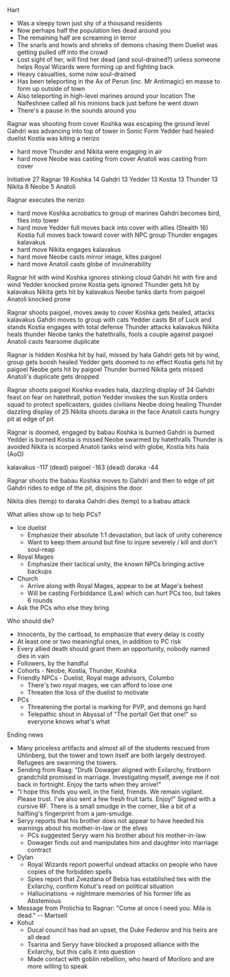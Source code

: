 Hart
- Was a sleepy town just shy of a thousand residents
- Now perhaps half the population lies dead around you
- The remaining half are screaming in terror
- The snarls and howls and shrieks of demons chasing them
Duelist was getting pulled off into the crowd
- Lost sight of her, will find her dead (and soul-drained?) unless someone helps
Royal Wizards were forming up and fighting back
- Heavy casualties, some now soul-drained
- Has been teleporting in the Ax of Perun (inc. Mr Antimagic) en masse to form up outside of town
- Also teleporting in high-level marines around your location
The Nalfeshnee called all his minions back just before he went down
- There's a pause in the sounds around you

Ragnar was shooting from cover
Koshka was escaping the ground level
Gahdri was advancing into top of tower in Sonic Form
Yedder had healed duelist
Kostia was kiting a nerizo
- hard move
Thunder and Nikita were engaging in air
- hard move
Neobe was casting from cover
Anatoli was casting from cover

Initiative
  27  Ragnar
  19  Koshka
  14  Gahdri
  13  Yedder
  13  Kostia
  13  Thunder
  13  Nikita
  8   Neobe
  5   Anatoli


Ragnar executes the nerizo
- hard move
Koshka acrobatics to group of marines
Gahdri becomes bird, flies into tower
- hard move
Yedder full moves back into cover with allies (Stealth 16)
Kostia full moves back toward cover with NPC group
Thunder engages kalavakus
- hard move
Nikita engages kalavakus
- hard move
Neobe casts mirror image, kites paigoel
- hard move
Anatoli casts globe of invulnerability

Ragnar hit with wind
Koshka ignores stinking cloud
Gahdri hit with fire and wind
Yedder knocked prone
Kostia gets ignored
Thunder gets hit by kalavakus
Nikita gets hit by kalavakus
Neobe tanks darts from paigoel
Anatoli knocked prone

Ragnar shoots paigoel, moves away to cover
Koshka gets healed, attacks kalavakus
Gahdri moves to group with cats
Yedder casts Bit of Luck and stands
Kostia engages with total defense
Thunder attacks kalavakus
Nikita heals thunder
Neobe tanks the hatethralls, fools a couple against paigoel
Anatoli casts fearsome duplicate

Ragnar is hidden
Koshka hit by hail, missed by hala
Gahdri gets hit by wind, group gets boosh healed
Yedder gets doomed to no effect
Kostia gets hit by paigoel
Neobe gets hit by paigoel
Thunder burned
Nikita gets missed
Anatoli's duplicate gets dropped

Ragnar shoots paigoel
Koshka evades hala, dazzling display of 34
Gahdri feast on fear on hatethrall, potion
Yedder invokes the sun
Kostia orders squad to protect spellcasters, guides civilians
Neobe doing healing
Thunder dazzling display of 25
Nikita shoots daraka in the face
Anatoli casts hungry pit at edge of pit

Ragnar is doomed, engaged by babau
Koshka is burned
Gahdri is burned
Yedder is burned
Kostia is missed
Neobe swarmed by hatethralls
Thunder is avoided
Nikita is scorped
Anatoli tanks wind with globe, Kostia hits hala (AoO)

kalavakus -117 (dead)
paigoel -163 (dead)
daraka -44

Ragnar shoots the babau
Koshka moves to Gahdri and then to edge of pit
Gahdri rides to edge of the pit, disjoins the door

Nikita dies (temp) to daraka
Gahdri dies (temp) to a babau attack

What allies show up to help PCs?
- Ice duelist
  - Emphasize their absolute 1:1 devastation, but lack of unity coherence
  - Want to keep them around but fine to injure severely / kill and don't soul-reap
- Royal Mages
  - Emphasize their tactical unity, the known NPCs bringing active backups
- Church
  - Arrive along with Royal Mages, appear to be at Mage's behest
  - Will be casting Forbiddance (Law) which can hurt PCs too, but takes 6 rounds
- Ask the PCs who else they bring

Who should die?
- Innocents, by the cartload, to emphasize that every delay is costly
- At least one or two meaningful ones, in addition to PC risk
- Every allied death should grant them an opportunity, nobody named dies in vain
- Followers, by the handful
- Cohorts - Neobe, Kostia, Thunder, Koshka
- Friendly NPCs - Duelist, Royal mage advisors, Columbo
  - There's two royal mages, we can afford to lose one
  - Threaten the loss of the duelist to motivate
- PCs 
  - Threatening the portal is marking for PVP, and demons go hard
  - Telepathic shout in Abyssal of "The portal! Get that one!" so everyone knows what's what




Ending news
- Many priceless artifacts and almost all of the students rescued from Uhlinberg, but the tower and town itself are both largely destroyed. Refugees are swarming the towers.
- Sending from Raag: "Drutk Dowager aligned with Exilarchy, firstborn grandchild promised in marriage. Investigating myself, avenge me if not back in fortnight. Enjoy the tarts when they arrive!"
- "I hope this finds you well, in the field, friends. We remain vigilant. Please trust. I've also sent a few fresh fruit tarts. Enjoy!" Signed with a cursive RF. There is a small smudge in the corner, like a bit of a halfling's fingerprint from a jam-smudge.
- Seryy reports that his brother does not appear to have heeded his warnings about his mother-in-law or the elves
  - PCs suggested Seryy warn his brother about his mother-in-law
  - Dowager finds out and manipulates him and daughter into marriage contract
- Dylan
  - Royal Wizards report powerful undead attacks on people who have copies of the forbidden spells
  - Spies report that Zvezdana of Bebia has established ties with the Exilarchy, confirm Kohut's read on political situation
  - Hallucinations -> nightmare memories of his former life as Abstemious
- Message from Prolichia to Ragnar: "Come at once I need you. Mila is dead." -- Martsell
- Kohut 
  - Ducal council has had an upset, the Duke Federov and his heirs are all dead
  - Tsarina and Seryy have blocked a proposed alliance with the Exilarchy, but this calls it into question
  - Made contact with goblin rebellion, who heard of Moriloro and are more willing to speak


